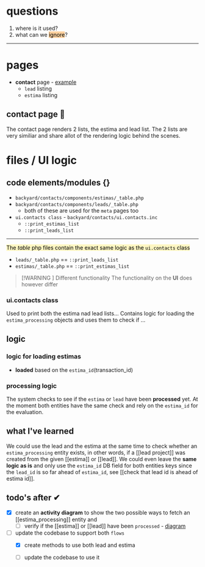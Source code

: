 # questions
1. where is it used?
2. what can we <mark style="background: #FFB86CA6;">ignore</mark>? 

---
# pages

- **contact** page - [example](http://localhost:8001/contacts/6562017)
	- `lead` listing
	- `estima` listing

## contact page 🛂

The contact page renders 2 lists, the estima and lead list.
The 2 lists are very similiar and share allot of the rendering logic behind the scenes.

# files / UI logic

## code elements/modules {}
- `backyard/contacts/components/estimas/_table.php`
- `backyard/contacts/components/leads/_table.php`
	- both of these are used for the `meta` pages too
- `ui.contacts class` - `backyard/contacts/ui.contacts.inc`
	- `::print_estimas_list`
	- `::print_leads_list`
****
<mark style="background: #FFF3A3A6;">The _table_ php files contain the exact same logic as the `ui.contacts` class</mark>
- `leads/_table.php` == `::print_leads_list`
- `estimas/_table.php` == `::print_estimas_list`
> [!WARNING ] Different functionality
> The functionality on the **UI** does however differ

### ui.contacts class

Used to print both the estima nad lead lists...
Contains logic for loading the `estima_processing` objects and uses them to check if ...

## logic

### logic for loading estimas

- **loaded** based on the `estima_id`(transaction_id)

### processing logic

The system checks to see if the `estima` or `lead` have been **processed** yet. At the moment both entities have the same check and rely on the `estima_id` for the evaluation.

## what I've learned

We could use the lead and the estima at the same time to check whether an `estima_processing` entity exists, in other words, if a [[lead project]] was created from the given [[estima]] or [[lead]].
We could even leave the **same logic as is** and only use the `estima_id` DB field for both entities keys since the `lead_id` is so far ahead of `estima_id`, see [[check that lead id is ahead of estima id]].

## todo's after ✔

- [x] create an **activity diagram** to show the two possible ways to fetch an [[estima_processing]] entity and
	- [ ] verify if the [[estima]] or [[lead]] have been `processed` - [diagram](https://www.mermaidchart.com/app/projects/c0dfe25c-1b2a-42c9-9b77-260bc9119ec7/diagrams/36b32686-3f3c-4e48-b804-226ff894eec0/version/v0.1/edit)
- [ ] update the codebase to support both `flows`
	- [x] create methods to use both lead and estima
	- [ ] update the codebase to use it

